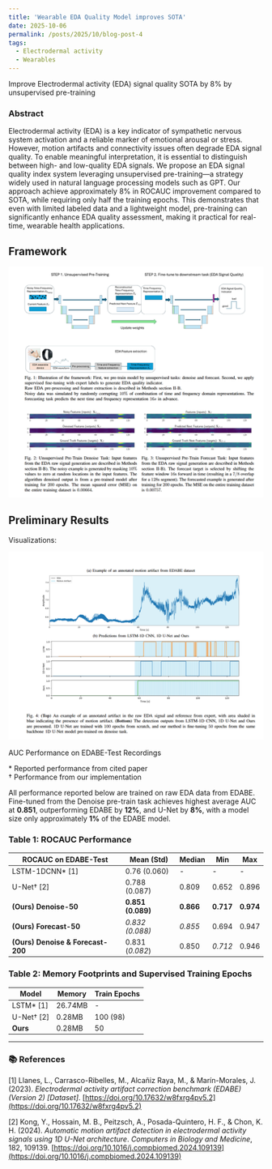 ```yaml
---
title: 'Wearable EDA Quality Model improves SOTA'
date: 2025-10-06
permalink: /posts/2025/10/blog-post-4
tags:
  - Electrodermal activity
  - Wearables
---
```

Improve Electrodermal activity (EDA) signal quality SOTA by $8\%$ by unsupervised pre-training 

### Abstract

Electrodermal activity (EDA) is a key indicator of sympathetic nervous system activation and a reliable marker of emotional arousal or stress. However, motion artifacts and connectivity issues often degrade EDA signal quality. To enable meaningful interpretation, it is essential to distinguish between high- and low-quality EDA signals.
We propose an EDA signal quality index system leveraging unsupervised pre-training—a strategy widely used in natural language processing models such as GPT.  Our approach achieve approximately $8\%$ in ROCAUC improvement compared to SOTA, while requiring only half the training epochs. This demonstrates that even with limited labeled data and a lightweight model, pre-training can significantly enhance EDA quality assessment, making it practical for real-time, wearable health applications.



## Framework

<img src='/images/eda_sqi/framework.png' width = '800'>


## Preliminary Results

Visualizations:

<img src='/images/eda_sqi/prelim_results.png' width = '800'>

AUC Performance on EDABE-Test Recordings

\* Reported performance from cited paper  
† Performance from our implementation


All performance reported below are trained on raw EDA data from EDABE.  
Fine-tuned from the Denoise pre-train task achieves highest average AUC at **0.851**, outperforming EDABE by **12%**, and U-Net by **8%**, with a model size only approximately **1%** of the EDABE model.

### Table 1: ROCAUC Performance

| ROCAUC on EDABE-Test                  | Mean (Std)      | Median  | Min    | Max    |
|--------------------------------------|-----------------|---------|--------|--------|
| LSTM-1DCNN\* [1]                     | 0.76 (0.060)    | -       | -      | -      |
| U-Net† [2]                           | 0.788 (0.087)   | 0.809   | 0.652  | 0.896  |
| **(Ours) Denoise-50**                | **0.851 (0.089)** | **0.866** | **0.717** | **0.974** |
| **(Ours) Forecast-50**               | _0.832 (0.088)_ | _0.855_ | 0.694  | 0.947  |
| **(Ours) Denoise & Forecast-200**    | 0.831 (_0.082_) | 0.850   | _0.712_ | 0.946  |


### Table 2: Memory Footprints and Supervised Training Epochs

| Model                    | Memory   | Train Epochs |
|-------------------------|----------|--------------|
| LSTM\* [1]              | 26.74MB  | -            |
| U-Net† [2]              | 0.28MB   | 100 (98)     |
| **Ours**                | 0.28MB   | 50           |

---

### 📚 References

[1] Llanes, L., Carrasco-Ribelles, M., Alcañiz Raya, M., & Marín-Morales, J. (2023). *Electrodermal activity artifact correction benchmark (EDABE) (Version 2) [Dataset]*. [https://doi.org/10.17632/w8fxrg4pv5.2](https://doi.org/10.17632/w8fxrg4pv5.2)


[2] Kong, Y., Hossain, M. B., Peitzsch, A., Posada-Quintero, H. F., & Chon, K. H. (2024). *Automatic motion artifact detection in electrodermal activity signals using 1D U-Net architecture*. *Computers in Biology and Medicine*, 182, 109139. [https://doi.org/10.1016/j.compbiomed.2024.109139](https://doi.org/10.1016/j.compbiomed.2024.109139)
